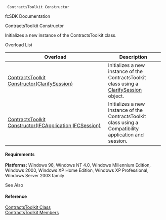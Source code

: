﻿     ContractsToolkit Constructor                                                   

fcSDK Documentation

ContractsToolkit Constructor

Initializes a new instance of the ContractsToolkit class.

Overload List

| Overload | Description |
| --- | --- |
| [ContractsToolkit Constructor(ClarifySession)](FChoice.Toolkits.Clarify~FChoice.Toolkits.Clarify.Contracts.ContractsToolkit~_ctor(ClarifySession).md) | Initializes a new instance of the ContractsToolkit class using a [ClarifySession](fcSDK~FChoice.Foundation.Clarify.ClarifySession.md) object.   |
| [ContractsToolkit Constructor(IFCApplication,IFCSession)](FChoice.Toolkits.Clarify~FChoice.Toolkits.Clarify.Contracts.ContractsToolkit~_ctor(IFCApplication,IFCSession).md) | Initializes a new instance of the ContractsToolkit class using a Compatibility application and session.   |

#### Requirements

**Platforms:** Windows 98, Windows NT 4.0, Windows Millennium Edition, Windows 2000, Windows XP Home Edition, Windows XP Professional, Windows Server 2003 family

See Also

#### Reference

[ContractsToolkit Class](FChoice.Toolkits.Clarify~FChoice.Toolkits.Clarify.Contracts.ContractsToolkit.md)  
[ContractsToolkit Members](FChoice.Toolkits.Clarify~FChoice.Toolkits.Clarify.Contracts.ContractsToolkit_members.md)